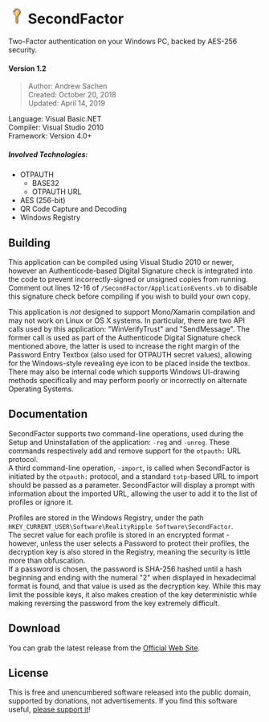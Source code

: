 # ![](https://github.com/RealityRipple/SecondFactor/raw/master/SecondFactor/Resources/key.png) SecondFactor
Two-Factor authentication on your Windows PC, backed by AES-256 security.

#### Version 1.2
> Author: Andrew Sachen  
> Created: October 20, 2018  
> Updated: April 14, 2019  

Language: Visual Basic.NET  
Compiler: Visual Studio 2010  
Framework: Version 4.0+

##### Involved Technologies:
* OTPAUTH
  * BASE32
  * OTPAUTH URL
* AES (256-bit)
* QR Code Capture and Decoding
* Windows Registry

## Building
This application can be compiled using Visual Studio 2010 or newer, however an Authenticode-based Digital Signature check is integrated into the code to prevent incorrectly-signed or unsigned copies from running. Comment out lines 12-16 of `/SecondFactor/ApplicationEvents.vb` to disable this signature check before compiling if you wish to build your own copy.

This application is *not* designed to support Mono/Xamarin compilation and may not work on Linux or OS X systems. In particular, there are two API calls used by this application: "WinVerifyTrust" and "SendMessage". The former call is used as part of the Authenticode Digital Signature check mentioned above, the latter is used to increase the right margin of the Password Entry Textbox (also used for OTPAUTH secret values), allowing for the Windows-style revealing eye icon to be placed inside the textbox. There may also be internal code which supports Windows UI-drawing methods specifically and may perform poorly or incorrectly on alternate Operating Systems.

## Documentation
SecondFactor supports two command-line operations, used during the Setup and Uninstallation of the application: `-reg` and `-unreg`. These commands respectively add and remove support for the `otpauth:` URL protocol.  
A third command-line operation, `-import`, is called when SecondFactor is initiated by the `otpauth:` protocol, and a standard `totp`-based URL to import should be passed as a parameter. SecondFactor will display a prompt with information about the imported URL, allowing the user to add it to the list of profiles or ignore it.

Profiles are stored in the Windows Registry, under the path `HKEY_CURRENT_USER\Software\RealityRipple Software\SecondFactor`.  
The secret value for each profile is stored in an encrypted format - however, unless the user selects a Password to protect their profiles, the decryption key is also stored in the Registry, meaning the security is little more than obfuscation.  
If a password is chosen, the password is SHA-256 hashed until a hash beginning and ending with the numeral "2" when displayed in hexadecimal format is found, and that value is used as the decryption key. While this may limit the possible keys, it also makes creation of the key deterministic while making reversing the password from the key extremely difficult.

## Download
You can grab the latest release from the [Official Web Site](https://realityripple.com/Software/Applications/SecondFactor/).

## License
This is free and unencumbered software released into the public domain, supported by donations, not advertisements. If you find this software useful, [please support it](https://realityripple.com/donate.php?itm=SecondFactor)!
